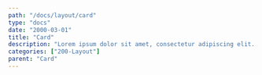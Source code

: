 ```yaml
---
path: "/docs/layout/card"
type: "docs"
date: "2000-03-01"
title: "Card"
description: "Lorem ipsum dolor sit amet, consectetur adipiscing elit. Nunc tempus laoreet leo sit amet iaculis."
categories: ["200-Layout"]
parent: "Card"
---
```

